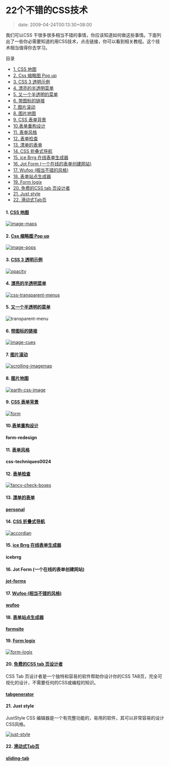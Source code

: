 # 22个不错的CSS技术
>date: 2009-04-24T00:13:30+08:00


我们可以CSS 干很多很多相当不错的事情，你应该知道如何做这些事情。下面列出了一些你必需要知道的用CSS技术，点击链接，你可以看到相关教程。这个技术相当值得你去学习。




目录



* [1. CSS 地图](#1_CSS_%E5%9C%B0%E5%9B%BE "1. CSS 地图")
* [2. Css 缩略图 Pop up](#2_Css_%E7%BC%A9%E7%95%A5%E5%9B%BE_Pop_up "2. Css 缩略图 Pop up")
* [3. CSS 3 透明示例](#3_CSS_3_%E9%80%8F%E6%98%8E%E7%A4%BA%E4%BE%8B "3. CSS 3 透明示例")
* [4. 漂亮的半透明菜单](#4_%E6%BC%82%E4%BA%AE%E7%9A%84%E5%8D%8A%E9%80%8F%E6%98%8E%E8%8F%9C%E5%8D%95 "4. 漂亮的半透明菜单")
* [5. 又一个半透明的菜单](#5_%E5%8F%88%E4%B8%80%E4%B8%AA%E5%8D%8A%E9%80%8F%E6%98%8E%E7%9A%84%E8%8F%9C%E5%8D%95 "5. 又一个半透明的菜单")
* [6. 带图标的链接](#6_%E5%B8%A6%E5%9B%BE%E6%A0%87%E7%9A%84%E9%93%BE%E6%8E%A5 "6. 带图标的链接 ")
* [7. 图片滚动](#7_%E5%9B%BE%E7%89%87%E6%BB%9A%E5%8A%A8 "7. 图片滚动")
* [8. 图片地图](#8_%E5%9B%BE%E7%89%87%E5%9C%B0%E5%9B%BE "8. 图片地图")
* [9. CSS 表单背景](#9_CSS_%E8%A1%A8%E5%8D%95%E8%83%8C%E6%99%AF "9. CSS 表单背景")
* [10.表单重构设计](#10%E8%A1%A8%E5%8D%95%E9%87%8D%E6%9E%84%E8%AE%BE%E8%AE%A1 "10.表单重构设计 ")
* [11. 表单风格](#11_%E8%A1%A8%E5%8D%95%E9%A3%8E%E6%A0%BC "11. 表单风格")
* [12. 表单检查](#12_%E8%A1%A8%E5%8D%95%E6%A3%80%E6%9F%A5 "12. 表单检查")
* [13. 漂单的表单](#13_%E6%BC%82%E5%8D%95%E7%9A%84%E8%A1%A8%E5%8D%95 "13. 漂单的表单")
* [14. CSS 折叠式导航](#14_CSS_%E6%8A%98%E5%8F%A0%E5%BC%8F%E5%AF%BC%E8%88%AA "14. CSS 折叠式导航")
* [15. ice Brrg 在线表单生成器](#15_ice_Brrg_%E5%9C%A8%E7%BA%BF%E8%A1%A8%E5%8D%95%E7%94%9F%E6%88%90%E5%99%A8 "15. ice Brrg 在线表单生成器 
")
* [16. Jot Form (一个在线的表单创建网站)](#16_Jot_Form_%E4%B8%80%E4%B8%AA%E5%9C%A8%E7%BA%BF%E7%9A%84%E8%A1%A8%E5%8D%95%E5%88%9B%E5%BB%BA%E7%BD%91%E7%AB%99 "16. Jot Form (一个在线的表单创建网站)")
* [17. Wufoo (相当不错的风格)](#17_Wufoo_%E7%9B%B8%E5%BD%93%E4%B8%8D%E9%94%99%E7%9A%84%E9%A3%8E%E6%A0%BC "17. Wufoo (相当不错的风格)")
* [18. 表单站点生成器](#18_%E8%A1%A8%E5%8D%95%E7%AB%99%E7%82%B9%E7%94%9F%E6%88%90%E5%99%A8 "18. 表单站点生成器")
* [19. Form logix](#19_Form_logix "19. Form logix ")
* [20. 免费的CSS tab 页设计者](#20_%E5%85%8D%E8%B4%B9%E7%9A%84CSS_tab_%E9%A1%B5%E8%AE%BE%E8%AE%A1%E8%80%85 "20. 免费的CSS tab 页设计者")
* [21. Just style](#21_Just_style "21. Just style")
* [22. 滑动式Tab页](#22_%E6%BB%91%E5%8A%A8%E5%BC%8FTab%E9%A1%B5 "22. 滑动式Tab页")

#### 1. [CSS 地图](http://mikecherim.com/experiments/css_map_pop.php "css imagepop")


[![image-maps](http://www.antsmagazine.com/wp-content/uploads/2009/02/image-maps.jpg)](http://green-beast.com/experiments/css_map_pop.php)  




#### 2. [Css 缩略图 Pop up](http://moneytreesystems.com/css/picpopup.html)


[![image-pops](http://www.antsmagazine.com/wp-content/uploads/2009/02/image-pops.jpg)](http://moneytreesystems.com/css/picpopup.html)


#### 3. [CSS 3 透明示例](http://webdesign.about.com/od/examples/l/blopacity.htm)


[![opacity](http://www.antsmagazine.com/wp-content/uploads/2009/02/opacity.jpg)](http://webdesign.about.com/od/examples/l/blopacity.htm)


#### 4. [漂亮的半透明菜单](http://www.stunicholls.myby.co.uk/)


[![css-transparent-menus](http://www.antsmagazine.com/wp-content/uploads/2009/02/css-transparent-menus.jpg)](http://www.stunicholls.myby.co.uk/)


#### 5. [又一个半透明的菜单](http://meyerweb.com/eric/css/edge/complexspiral/demo2.html)


![transparent-menu](http://www.antsmagazine.com/wp-content/uploads/2009/02/transparent-menu.jpg)


#### 6. [带图标的链接](http://pooliestudios.com/projects/iconize/)


[![image-cues](http://www.antsmagazine.com/wp-content/uploads/2009/02/image-cues.jpg)](http://pooliestudios.com/projects/iconize/)


#### 7. [图片滚动](http://www.cssplay.co.uk/menu/scrollmap)


[![scrolling-imagemap](http://www.antsmagazine.com/wp-content/uploads/2009/02/scrolling-imagemap.jpg)](http://www.cssplay.co.uk/menu/solar_map)


#### 8. [图片地图](http://www.cssplay.co.uk/menu/solar_map)


[![earth-css-image](http://www.antsmagazine.com/wp-content/uploads/2009/02/earth-css-image.jpg)](http://www.cssplay.co.uk/menu/solar_map)


#### 9. [CSS 表单背景](http://www.picment.com/articles/css/funwithforms/)


[![form](http://www.antsmagazine.com/wp-content/uploads/2009/02/form.jpg)](http://www.picment.com/articles/css/funwithforms/)


#### 10.[表单重构设计](http://www.digital-web.com/articles/redesigning_ebay_registration/)


#### form-redesign


#### 11. [表单风格](http://www.alistapart.com/articles/prettyaccessibleforms)


#### css-techniques0024


#### 12. [表单检查](http://lipidity.com/fancy-form/)


[![fancy-check-boxes](http://www.antsmagazine.com/wp-content/uploads/2009/02/fancy-check-boxes.gif)](http://lipidity.com/fancy-form/)


#### 13. [漂单的表单](http://www.badboy.ro/articles/2007-01-30/niceforms/)


#### [personal](http://www.badboy.ro/articles/2007-01-30/niceforms/)


#### 14. [CSS 折叠式导航](http://www.cssnewbie.com/css-only-accordion/)


[![accordian](http://www.antsmagazine.com/wp-content/uploads/2009/02/accordian.gif)](http://www.cssnewbie.com/css-only-accordion/)


#### 15. [ice Brrg 在线表单生成器](http://www.icebrrg.com/public/howto.aspx)


#### icebrrg


#### 16. Jot Form (一个在线的表单创建网站)


#### [jot-forms](http://www.jotform.com/)


#### 17. [Wufoo (相当不错的风格)](http://wufoo.com/)


#### [wufoo](http://wufoo.com/)


#### 18. [表单站点生成器](http://www.formsite.com/)


#### [formsite](http://www.formsite.com/)


#### 19. [Form logix](http://www.formlogix.com/)


[![form-logix](http://www.antsmagazine.com/wp-content/uploads/2009/02/form-logix.gif)](http://www.formlogix.com/)


#### 20. [免费的CSS tab 页设计者](http://www.highdots.com/css-tab-designer/)


CSS Tab 页设计者是一个独特和容易的软件帮助你设计你的CSS TAB页，完全可视化的设计，不需要任何的CSS或编程的知识。


#### [tabgenerator](http://www.highdots.com/css-tab-designer/)


#### 21. Just style


JustStyle CSS 编辑器是一个有完整功能的，易用的软件，其可以非常容易的设计CSS风格。


[![just-style](http://www.antsmagazine.com/wp-content/uploads/2009/02/just-style.gif)](http://ucware.com/juststyle/index.htm)


#### 22. [滑动式Tab页](http://www.andrewsellick.com/examples/tabslideV2/)


#### [sliding-tab](http://www.andrewsellick.com/examples/tabslideV2/)



